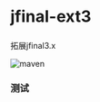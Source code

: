 # jfinal-ext3

#####
拓展jfinal3.x

![maven](https://img.shields.io/maven-central/v/com.jfinal/jfinal-ext3.svg)


### 测试